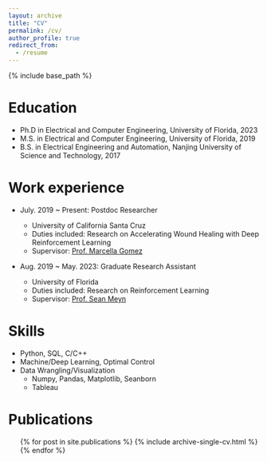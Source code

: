 ```yaml
---
layout: archive
title: "CV"
permalink: /cv/
author_profile: true
redirect_from:
  - /resume
---
```


{% include base_path %}

Education
======
* Ph.D in Electrical and Computer Engineering, University of Florida, 2023
* M.S. in Electrical and Computer Engineering, University of Florida, 2019
* B.S. in Electrical Engineering and Automation, Nanjing University of Science and Technology, 2017

Work experience
======
* July. 2019 ~ Present: Postdoc Researcher
  * University of California Santa Cruz
  * Duties included: Research on Accelerating Wound Healing with Deep Reinforcement Learning
  * Supervisor: [Prof. Marcella Gomez](https://engineering.ucsc.edu/voices/marcella-gomez-faculty/)

* Aug. 2019 ~ May. 2023: Graduate Research Assistant
  * University of Florida
  * Duties included: Research on Reinforcement Learning
  * Supervisor: [Prof. Sean Meyn](https://meyn.ece.ufl.edu/about/)
  
Skills
======
* Python, SQL, C/C++
* Machine/Deep Learning, Optimal Control
* Data Wrangling/Visualization
  * Numpy, Pandas, Matplotlib, Seanborn
  * Tableau

Publications
======
  <ul>{% for post in site.publications %}
    {% include archive-single-cv.html %}
  {% endfor %}</ul>

<!---
Talks
======
  <ul>{% for post in site.talks %}
    {% include archive-single-talk-cv.html %}
  {% endfor %}</ul>
  
Teaching
======
  <ul>{% for post in site.teaching %}
    {% include archive-single-cv.html %}
  {% endfor %}</ul>
--->

[//]: # (Service and leadership)

[//]: # (======)

[//]: # (* Currently signed in to 43 different slack teams)
